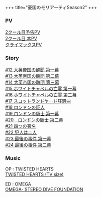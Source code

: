 +++
title="憂国のモリアーティSeason2"
+++

### PV
[2クール目予告PV](https://www.youtube.com/watch?v=iJ8suvaCDyE)\
[2クール目 本PV](https://www.youtube.com/watch?v=DeI3yNsyMKI)\
[クライマックスPV](https://www.youtube.com/watch?v=GYgoP39AfmE)

### Story
[#12 大英帝国の醜聞 第一幕](https://moriarty-anime.com/story/12)\
[#13 大英帝国の醜聞 第二幕](https://moriarty-anime.com/story/13)\
[#14 大英帝国の醜聞 第三幕](https://moriarty-anime.com/story/14)\
[#15 ホワイトチャペルの亡霊 第一幕](https://moriarty-anime.com/story/15)\
[#16 ホワイトチャペルの亡霊 第二幕](https://moriarty-anime.com/story/16)\
[#17 スコットランドヤード狂騒曲](https://moriarty-anime.com/story/17)\
[#18 ロンドンの証人](https://moriarty-anime.com/story/18)\
[#19 ロンドンの騎士 第一幕](https://moriarty-anime.com/story/19)\
[#20　ロンドンの騎士 第二幕](https://moriarty-anime.com/story/20)\
[#21 四つの署名](https://moriarty-anime.com/story/21)\
[#22 犯人は二人](https://moriarty-anime.com/story/22)\
[#23 最後の事件 第一幕](https://moriarty-anime.com/story/23)\
[#24 最後の事件 第二幕](https://moriarty-anime.com/story/24)

### Music
OP : TWISTED HEARTS\
[TWISTED HEARTS (TV size) ](https://www.youtube.com/watch?v=3Ztkwt4Ketw)

ED : OMEGA\
[OMEGA- STEREO DIVE FOUNDATION](https://www.youtube.com/watch?v=D6n2rPCO238)


